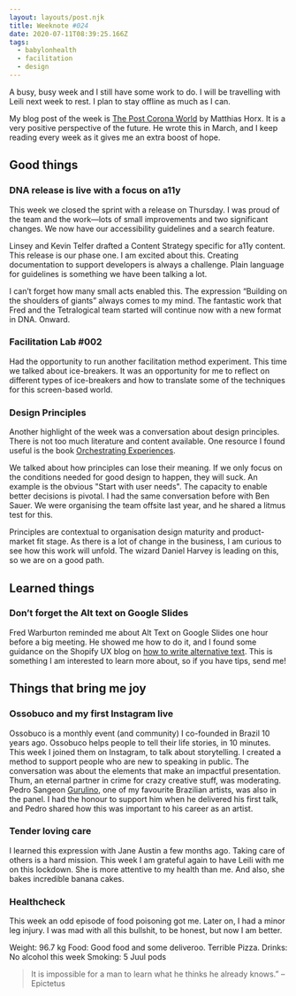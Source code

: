 ```yaml
---
layout: layouts/post.njk
title: Weeknote #024
date: 2020-07-11T08:39:25.166Z
tags:
  - babylonhealth
  - facilitation
  - design
---
```

A busy, busy week and I still have some work to do. I will be travelling with Leili next week to rest. I plan to stay offline as much as I can.

My blog post of the week is [The Post Corona World](https://www.horx.com/en/48-the-post-corona-world) by Matthias Horx. It is a very positive perspective of the future. He wrote this in March, and I keep reading every week as it gives me an extra boost of hope.

## Good things

### DNA release is live with a focus on a11y

This week we closed the sprint with a release on Thursday. I was proud of the team and the work—lots of small improvements and two significant changes. We now have our accessibility guidelines and a search feature.

Linsey and Kevin Telfer drafted a Content Strategy specific for a11y content. This release is our phase one. I am excited about this. Creating documentation to support developers is always a challenge. Plain language for guidelines is something we have been talking a lot.

I can’t forget how many small acts enabled this. The expression “Building on the shoulders of giants” always comes to my mind. The fantastic work that Fred and the Tetralogical team started will continue now with a new format in DNA. Onward.

### Facilitation Lab #002
Had the opportunity to run another facilitation method experiment. This time we talked about ice-breakers. It was an opportunity for me to reflect on different types of ice-breakers and how to translate some of the techniques for this screen-based world.  

### Design Principles

Another highlight of the week was a conversation about design principles. There is not too much literature and content available. One resource I found useful is the book [Orchestrating Experiences](https://uxmag.com/articles/orchestrating-experiences).

We talked about how principles can lose their meaning. If we only focus on the conditions needed for good design to happen, they will suck. An example is the obvious "Start with user needs". The capacity to enable better decisions is pivotal. I had the same conversation before with Ben Sauer. We were organising the team offsite last year, and he shared a litmus test for this.

Principles are contextual to organisation design maturity and product-market fit stage. As there is a lot of change in the business, I am curious to see how this work will unfold. The wizard Daniel Harvey is leading on this, so we are on a good path. 

## Learned things

### Don’t forget the Alt text on Google Slides

Fred Warburton reminded me about Alt Text on Google Slides one hour before a big meeting. He showed me how to do it, and I found some guidance on the Shopify UX blog on [how to write alternative text](https://ux.shopify.com/considerations-when-writing-alt-text-a9c1985a8204). This is something I am interested to learn more about, so if you have tips, send me!

## Things that bring me joy

### Ossobuco and my first Instagram live

Ossobuco is a monthly event (and community) I co-founded in Brazil 10 years ago. Ossobuco helps people to tell their life stories, in 10 minutes. This week I joined them on Instagram, to talk about storytelling. I created a method to support people who are new to speaking in public. The conversation was about the elements that make an impactful presentation. Thum, an eternal partner in crime for crazy creative stuff, was moderating. Pedro Sangeon [Gurulino](https://www.instagram.com/gurulino/?hl=en), one of my favourite Brazilian artists, was also in the panel. I had the honour to support him when he delivered his first talk, and Pedro shared how this was important to his career as an artist.

### Tender loving care

I learned this expression with Jane Austin a few months ago. Taking care of others is a hard mission. This week I am grateful again to have Leili with me on this lockdown. She is more attentive to my health than me. And also, she bakes incredible banana cakes. 

### Healthcheck

This week an odd episode of food poisoning got me. Later on, I had a minor leg injury. I was mad with all this bullshit, to be honest, but now I am better.

Weight: 96.7 kg
Food: Good food and some deliveroo. Terrible Pizza.
Drinks: No alcohol this week
Smoking: 5 Juul pods

>It is impossible for a man to learn what he thinks he already knows.” – Epictetus
